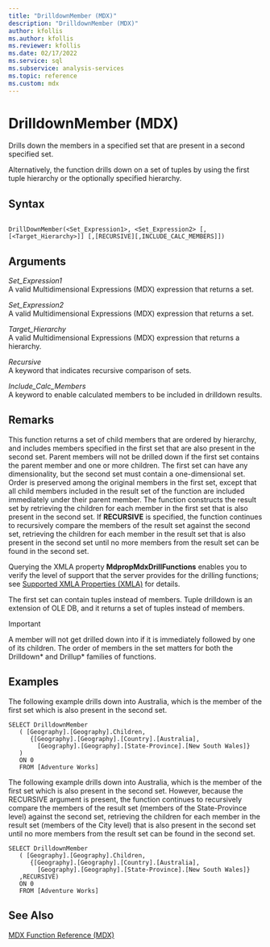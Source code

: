 ```yaml
---
title: "DrilldownMember (MDX)"
description: "DrilldownMember (MDX)"
author: kfollis
ms.author: kfollis
ms.reviewer: kfollis
ms.date: 02/17/2022
ms.service: sql
ms.subservice: analysis-services
ms.topic: reference
ms.custom: mdx
---
```

# DrilldownMember (MDX)


  Drills down the members in a specified set that are present in a second specified set.  
  
 Alternatively, the function drills down on a set of tuples by using the first tuple hierarchy or the optionally specified hierarchy.  
  
## Syntax  
  
```  
  
DrillDownMember(<Set_Expression1>, <Set_Expression2> [,[<Target_Hierarchy>]] [,[RECURSIVE][,INCLUDE_CALC_MEMBERS]])  
```  
  
## Arguments  
 *Set_Expression1*  
 A valid Multidimensional Expressions (MDX) expression that returns a set.  
  
 *Set_Expression2*  
 A valid Multidimensional Expressions (MDX) expression that returns a set.  
  
 *Target_Hierarchy*  
 A valid Multidimensional Expressions (MDX) expression that returns a hierarchy.  
  
 *Recursive*  
 A keyword that indicates recursive comparison of sets.  
  
 *Include_Calc_Members*  
 A keyword to enable calculated members to be included in drilldown results.  
  
## Remarks  
 This function returns a set of child members that are ordered by hierarchy, and includes members specified in the first set that are also present in the second set. Parent members will not be drilled down if the first set contains the parent member and one or more children. The first set can have any dimensionality, but the second set must contain a one-dimensional set. Order is preserved among the original members in the first set, except that all child members included in the result set of the function are included immediately under their parent member. The function constructs the result set by retrieving the children for each member in the first set that is also present in the second set. If **RECURSIVE** is specified, the function continues to recursively compare the members of the result set against the second set, retrieving the children for each member in the result set that is also present in the second set until no more members from the result set can be found in the second set.  
  
 Querying the XMLA property **MdpropMdxDrillFunctions** enables you to verify the level of support that the server provides for the drilling functions; see [Supported XMLA Properties &#40;XMLA&#41;](/analysis-services/xmla/xml-elements-properties/propertylist-element-supported-xmla-properties) for details.  
  
 The first set can contain tuples instead of members. Tuple drilldown is an extension of OLE DB, and it returns a set of tuples instead of members.  
  
> [!IMPORTANT]  
>  A member will not get drilled down into if it is immediately followed by one of its children. The order of members in the set matters for both the Drilldown* and Drillup\* families of functions.  
  
## Examples  
 The following example drills down into Australia, which is the member of the first set which is also present in the second set.  
  
```  
SELECT DrilldownMember   
   ( [Geography].[Geography].Children,  
      {[Geography].[Geography].[Country].[Australia],  
        [Geography].[Geography].[State-Province].[New South Wales]}  
   )  
   ON 0  
   FROM [Adventure Works]  
```  
  
 The following example drills down into Australia, which is the member of the first set which is also present in the second set. However, because the RECURSIVE argument is present, the function continues to recursively compare the members of the result set (members of the State-Province level) against the second set, retrieving the children for each member in the result set (members of the City level) that is also present in the second set until no more members from the result set can be found in the second set.  
  
```  
SELECT DrilldownMember   
   ( [Geography].[Geography].Children,  
      {[Geography].[Geography].[Country].[Australia],  
        [Geography].[Geography].[State-Province].[New South Wales]}  
   ,RECURSIVE)  
   ON 0  
   FROM [Adventure Works]  
```  
  
## See Also  
 [MDX Function Reference &#40;MDX&#41;](../mdx/mdx-function-reference-mdx.md)  
  
